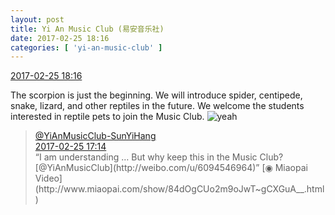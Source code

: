 ```yaml
---
layout: post
title: Yi An Music Club (易安音乐社)
date: 2017-02-25 18:16
categories: [ 'yi-an-music-club' ]
---
```


<div class="weibo-info">
  <a href="http://weibo.com/6094546964/ExbShbo0M">2017-02-25 18:16</a>
</div>

The scorpion is just the beginning. We will introduce spider, centipede, snake, lizard, and other reptiles in the future. We welcome the students interested in reptile pets to join the Music Club. ![yeah](http://img.t.sinajs.cn/t4/appstyle/expression/ext/normal/d9/ye_org.gif)

<!-- more -->

> <div class="weibo-post-name">
>   <a href="http://weibo.com/u/6108316220">@YiAnMusicClub-SunYiHang</a>
> </div>
> <div class="weibo-info">
>   <a href="http://weibo.com/6108316220/ExbsWmjaU">2017-02-25 17:14</a>
> </div>
> “I am understanding … But why keep this in the Music Club? [@YiAnMusicClub](http://weibo.com/u/6094546964)” [◉ Miaopai Video](http://www.miaopai.com/show/84dOgCUo2m9oJwT~gCXGuA__.html)

